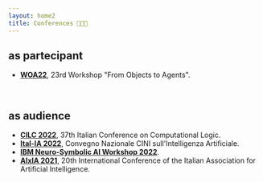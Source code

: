 ```yaml
---
layout: home2
title: Conferences 👩🏻‍💻
---
```


## as partecipant
  * [**WOA22**](https://sites.google.com/view/woa2022), 23rd Workshop "From Objects to Agents".
 <br>
 
## as audience 
  * [**CILC 2022**](http://cilc2022.apice.unibo.it/), 37th Italian Conference on Computational Logic.
  * [**Ital-IA 2022**](https://www.ital-ia2022.it/), Convegno Nazionale CINI sull'Intelligenza Artificiale.
  * [**IBM Neuro-Symbolic AI Workshop 2022**](https://researcher.watson.ibm.com/researcher/view_group.php?id=10897).
  * [**AIxIA 2021**](https://aixia2021.disco.unimib.it/), 20th International Conference of the Italian Association for Artificial Intelligence.
  
